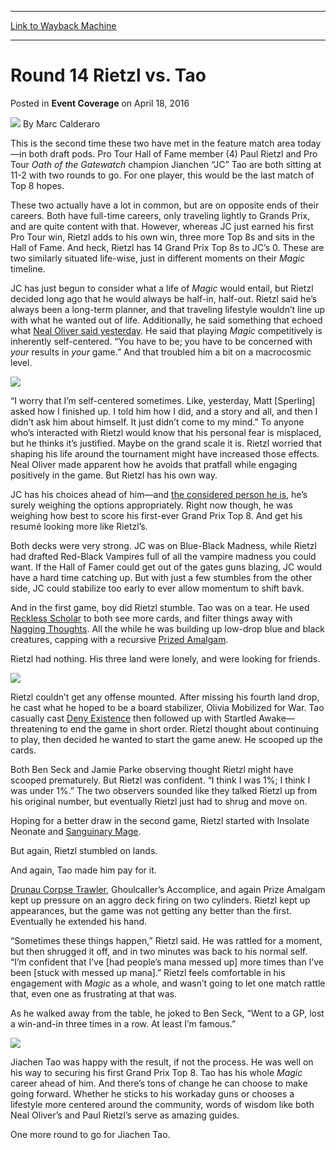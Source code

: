 
---
[Link to Wayback Machine](https://web.archive.org/web/20170415160549/http://magic.wizards.com/en/events/coverage/gpalb16/round-14-rietzl-vs-tao-2016-04-17)

[_metadata_:author]:- "Marc Calderaro"
[_metadata_:description]:- "This is the second time these two have met in the feature match area today—in both draft pods. Pro Tour Hall of Fame member (4) Paul Rietzl and Pro Tour Oath of the Gatewatch champion Jianchen “JC” Tao are both sitting at 11-2 with two rounds to go. For one player, this would be the last match of Top 8 hopes."
[_metadata_:generator]:- "Drupal 7 (http://drupal.org)"
[_metadata_:node]:- "1017661"
[_metadata_:path_date]:- "2016-04-17"
[_metadata_:publish_date]:- "2016-04-18"
[_metadata_:source]:- "div-main-content"
[_metadata_:title]:- "Round 14 Rietzl vs. Tao"
[_metadata_:wayback_capture_timestamp]:- "2017-04-15 16:05:49"
[_metadata_:wayback_raw_url]:- "https://web.archive.org/web/20170415160549id_/http://magic.wizards.com/en/events/coverage/gpalb16/round-14-rietzl-vs-tao-2016-04-17"
[_metadata_:wayback_url]:- "http://magic.wizards.com/en/events/coverage/gpalb16/round-14-rietzl-vs-tao-2016-04-17"
---


Round 14 Rietzl vs. Tao
=======================



 Posted in **Event Coverage**
 on April 18, 2016 






![](https://media.magic.wizards.com/styles/auth_small/public/images/person/calderaro.jpg)
By Marc Calderaro











This is the second time these two have met in the feature match area today—in both draft pods. Pro Tour Hall of Fame member (4) Paul Rietzl and Pro Tour *Oath of the Gatewatch* champion Jianchen “JC” Tao are both sitting at 11-2 with two rounds to go. For one player, this would be the last match of Top 8 hopes.


These two actually have a lot in common, but are on opposite ends of their careers. Both have full-time careers, only traveling lightly to Grands Prix, and are quite content with that. However, whereas JC just earned his first Pro Tour win, Rietzl adds to his own win, three more Top 8s and sits in the Hall of Fame. And heck, Rietzl has 14 Grand Prix Top 8s to JC’s 0. These are two similarly situated life-wise, just in different moments on their *Magic* timeline.


JC has just begun to consider what a life of *Magic* would entail, but Rietzl decided long ago that he would always be half-in, half-out. Rietzl said he’s always been a long-term planner, and that traveling lifestyle wouldn’t line up with what he wanted out of life. Additionally, he said something that echoed what [Neal Oliver said yesterday](http://magic.wizards.com/en/events/coverage/gpalb16/neal-oliver-transforming-himself-and-community-2016-04-16). He said that playing *Magic* competitively is inherently self-centered. “You have to be; you have to be concerned with *your* results in *your* game.” And that troubled him a bit on a macrocosmic level.


![](https://media.wizards.com/2016/events/gpalb16/rd14_fm_hero_Rietzl.jpg)


“I worry that I’m self-centered sometimes. Like, yesterday, Matt [Sperling] asked how I finished up. I told him how I did, and a story and all, and then I didn’t ask him about himself. It just didn’t come to my mind.” To anyone who’s interacted with Rietzl would know that his personal fear is misplaced, but he thinks it’s justified. Maybe on the grand scale it is. Rietzl worried that shaping his life around the tournament might have increased those effects. Neal Oliver made apparent how he avoids that pratfall while engaging positively in the game. But Rietzl has his own way.


JC has his choices ahead of him—and [the considered person he is](http://magic.wizards.com/en/events/coverage/gpalb16/jc-tao-the-more-things-change-2016-04-17), he’s surely weighing the options appropriately. Right now though, he was weighing how best to score his first-ever Grand Prix Top 8. And get his resumé looking more like Rietzl’s.


Both decks were very strong. JC was on Blue-Black Madness, while Rietzl had drafted Red-Black Vampires full of all the vampire madness you could want. If the Hall of Famer could get out of the gates guns blazing, JC would have a hard time catching up. But with just a few stumbles from the other side, JC could stabilize too early to ever allow momentum to shift bavk.


And in the first game, boy did Rietzl stumble. Tao was on a tear. He used [Reckless Scholar](http://gatherer.wizards.com/Pages/Card/Details.aspx?name=Reckless+Scholar) to both see more cards, and filter things away with [Nagging Thoughts](http://gatherer.wizards.com/Pages/Card/Details.aspx?name=Nagging+Thoughts). All the while he was building up low-drop blue and black creatures, capping with a recursive [Prized Amalgam](http://gatherer.wizards.com/Pages/Card/Details.aspx?name=Prized+Amalgam).


Rietzl had nothing. His three land were lonely, and were looking for friends.


![](https://media.wizards.com/2016/events/gpalb16/rd14_fm_Tao.jpg)


Rietzl couldn’t get any offense mounted. After missing his fourth land drop, he cast what he hoped to be a board stabilizer, Olivia Mobilized for War. Tao casually cast [Deny Existence](http://gatherer.wizards.com/Pages/Card/Details.aspx?name=Deny+Existence) then followed up with Startled Awake—threatening to end the game in short order. Rietzl thought about continuing to play, then decided he wanted to start the game anew. He scooped up the cards.


Both Ben Seck and Jamie Parke observing thought Rietzl might have scooped prematurely. But Rietzl was confident. “I think I was 1%; I think I was under 1%.” The two observers sounded like they talked Rietzl up from his original number, but eventually Rietzl just had to shrug and move on.


Hoping for a better draw in the second game, Rietzl started with Insolate Neonate and [Sanguinary Mage](http://gatherer.wizards.com/Pages/Card/Details.aspx?name=Sanguinary+Mage).


But again, Rietzl stumbled on lands.


And again, Tao made him pay for it.


[Drunau Corpse Trawler](http://gatherer.wizards.com/Pages/Card/Details.aspx?name=Drunau+Corpse+Trawler), Ghoulcaller’s Accomplice, and again Prize Amalgam kept up pressure on an aggro deck firing on two cylinders. Rietzl kept up appearances, but the game was not getting any better than the first. Eventually he extended his hand.


“Sometimes these things happen,” Rietzl said. He was rattled for a moment, but then shrugged it off, and in two minutes was back to his normal self. “I’m confident that I’ve [had people’s mana messed up] more times than I’ve been [stuck with messed up mana].” Rietzl feels comfortable in his engagement with *Magic* as a whole, and wasn’t going to let one match rattle that, even one as frustrating at that was.


As he walked away from the table, he joked to Ben Seck, “Went to a GP, lost a win-and-in three times in a row. At least I’m famous.”


![](https://media.wizards.com/2016/events/gpalb16/rd14_fm_Tao-and-Rietzl.jpg)


Jiachen Tao was happy with the result, if not the process. He was well on his way to securing his first Grand Prix Top 8. Tao has his whole *Magic* career ahead of him. And there’s tons of change he can choose to make going forward. Whether he sticks to his workaday guns or chooses a lifestyle more centered around the community, words of wisdom like both Neal Oliver’s and Paul Rietzl’s serve as amazing guides.


One more round to go for Jiachen Tao.







